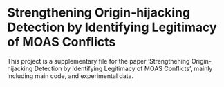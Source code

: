 # Strengthening Origin-hijacking Detection by Identifying Legitimacy of MOAS Conflicts
This project is a supplementary file for the paper ‘Strengthening Origin-hijacking Detection by Identifying Legitimacy of MOAS Conflicts’, mainly  including main code, and experimental data.
